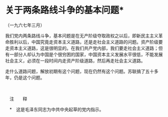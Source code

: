# 关于两条路线斗争的基本问题\*

（一九六七年三月）

我们党内两条路线斗争，基本问题是在无产阶级夺取政权之以后，即新民主主义革命胜利以后，中国究竟走资本主义道路，还是走社会主义道路的问题。资产阶级要走资本主义道路，这是很明显的。在我们共产党内部，我们要走社会主义道路；但有一部分人却认为中国是个很穷困的国家，中国资本主义发展水平很低，不能发展社会主义，必须在一段时间内走资产阶级道路，然后再走社会主义道路。

走什么道路问题，解放初期有这个问题，现在仍然有这个问题。苏联搞了五十多年，仍是这个问题。

　　

　注　　释　

　\*　这是毛泽东同志为中共中央起草的党内指示。
